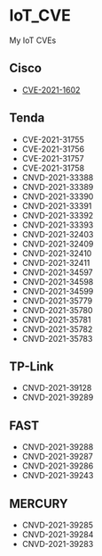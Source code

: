 # IoT_CVE
My IoT CVEs
## Cisco
- [CVE-2021-1602](https://tools.cisco.com/security/center/content/CiscoSecurityAdvisory/cisco-sa-rv-code-execution-9UVJr7k4)
## Tenda
- CVE-2021-31755
- CVE-2021-31756
- CVE-2021-31757
- CVE-2021-31758
- CNVD-2021-33388                                         
- CNVD-2021-33389                                         
- CNVD-2021-33390                                         
- CNVD-2021-33391                                         
- CNVD-2021-33392                                         
- CNVD-2021-33393     
- CNVD-2021-32403                                         
- CNVD-2021-32409                                         
- CNVD-2021-32410                                         
- CNVD-2021-32411 
- CNVD-2021-34597
- CNVD-2021-34598
- CNVD-2021-34599
- CNVD-2021-35779
- CNVD-2021-35780 
- CNVD-2021-35781 
- CNVD-2021-35782
- CNVD-2021-35783
## TP-Link
- CNVD-2021-39128 
- CNVD-2021-39289
## FAST
- CNVD-2021-39288 
- CNVD-2021-39287
- CNVD-2021-39286
- CNVD-2021-39243
## MERCURY
- CNVD-2021-39285
- CNVD-2021-39284
- CNVD-2021-39283



